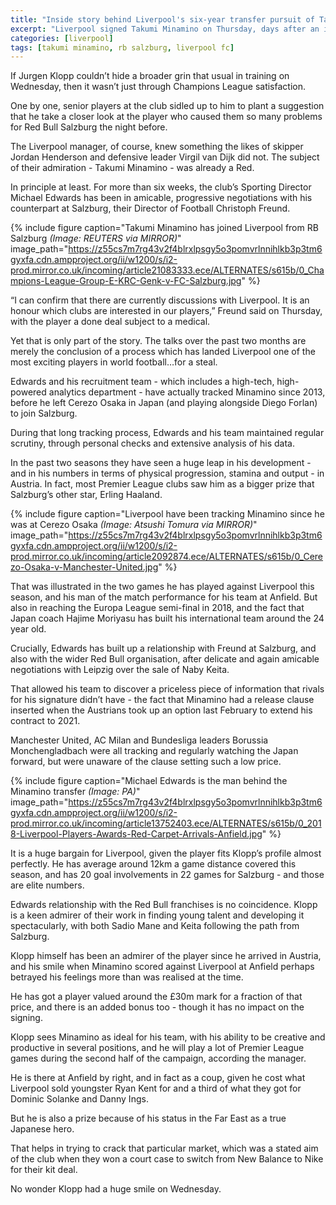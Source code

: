 ```yaml
---
title: "Inside story behind Liverpool's six-year transfer pursuit of Takumi Minamino"
excerpt: "Liverpool signed Takumi Minamino on Thursday, days after an impressive showing against them in the Champions League, but the transfer has been a long time coming"
categories: [liverpool]
tags: [takumi minamino, rb salzburg, liverpool fc]
---
```

If Jurgen Klopp couldn’t hide a broader grin that usual in training on Wednesday, then it wasn’t just through Champions League satisfaction.

One by one, senior players at the club sidled up to him to plant a suggestion that he take a closer look at the player who caused them so many problems for Red Bull Salzburg the night before.

The Liverpool manager, of course, knew something the likes of skipper Jordan Henderson and defensive leader Virgil van Dijk did not. The subject of their admiration - Takumi Minamino - was already a Red.

In principle at least. For more than six weeks, the club’s Sporting Director Michael Edwards has been in amicable, progressive negotiations with his counterpart at Salzburg, their Director of Football Christoph Freund.

{% include figure caption="Takumi Minamino has joined Liverpool from RB Salzburg _(Image: REUTERS via MIRROR)_" image_path="https://z55cs7m7rg43v2f4blrxlpsgy5o3pomvrlnnihlkb3p3tm6gyxfa.cdn.ampproject.org/ii/w1200/s/i2-prod.mirror.co.uk/incoming/article21083333.ece/ALTERNATES/s615b/0_Champions-League-Group-E-KRC-Genk-v-FC-Salzburg.jpg" %}

“I can confirm that there are currently discussions with Liverpool. It is an honour which clubs are interested in our players,” Freund said on Thursday, with the player a done deal subject to a medical.

Yet that is only part of the story. The talks over the past two months are merely the conclusion of a process which has landed Liverpool one of the most exciting players in world football…for a steal.

Edwards and his recruitment team - which includes a high-tech, high-powered analytics department - have actually tracked Minamino since 2013, before he left Cerezo Osaka in Japan (and playing alongside Diego Forlan) to join Salzburg.

During that long tracking process, Edwards and his team maintained regular scrutiny, through personal checks and extensive analysis of his data.

In the past two seasons they have seen a huge leap in his development - and in his numbers in terms of physical progression, stamina and output - in Austria. In fact, most Premier League clubs saw him as a bigger prize that Salzburg’s other star, Erling Haaland.

{% include figure caption="Liverpool have been tracking Minamino since he was at Cerezo Osaka _(Image: Atsushi Tomura via MIRROR)_" image_path="https://z55cs7m7rg43v2f4blrxlpsgy5o3pomvrlnnihlkb3p3tm6gyxfa.cdn.ampproject.org/ii/w1200/s/i2-prod.mirror.co.uk/incoming/article2092874.ece/ALTERNATES/s615b/0_Cerezo-Osaka-v-Manchester-United.jpg" %}

That was illustrated in the two games he has played against Liverpool this season, and his man of the match performance for his team at Anfield. But also in reaching the Europa League semi-final in 2018, and the fact that Japan coach Hajime Moriyasu has built his international team around the 24 year old.

Crucially, Edwards has built up a relationship with Freund at Salzburg, and also with the wider Red Bull organisation, after delicate and again amicable negotiations with Leipzig over the sale of Naby Keita.

That allowed his team to discover a priceless piece of information that rivals for his signature didn’t have - the fact that Minamino had a release clause inserted when the Austrians took up an option last February to extend his contract to 2021.

Manchester United, AC Milan and Bundesliga leaders Borussia Monchengladbach were all tracking and regularly watching the Japan forward, but were unaware of the clause setting such a low price.

{% include figure caption="Michael Edwards is the man behind the Minamino transfer _(Image: PA)_" image_path="https://z55cs7m7rg43v2f4blrxlpsgy5o3pomvrlnnihlkb3p3tm6gyxfa.cdn.ampproject.org/ii/w1200/s/i2-prod.mirror.co.uk/incoming/article13752403.ece/ALTERNATES/s615b/0_2018-Liverpool-Players-Awards-Red-Carpet-Arrivals-Anfield.jpg" %}

It is a huge bargain for Liverpool, given the player fits Klopp’s profile almost perfectly. He has average around 12km a game distance covered this season, and has 20 goal involvements in 22 games for Salzburg - and those are elite numbers.

Edwards relationship with the Red Bull franchises is no coincidence. Klopp is a keen admirer of their work in finding young talent and developing it spectacularly, with both Sadio Mane and Keita following the path from Salzburg.

Klopp himself has been an admirer of the player since he arrived in Austria, and his smile when Minamino scored against Liverpool at Anfield perhaps betrayed his feelings more than was realised at the time.

He has got a player valued around the £30m mark for a fraction of that price, and there is an added bonus too - though it has no impact on the signing.

Klopp sees Minamino as ideal for his team, with his ability to be creative and productive in several positions, and he will play a lot of Premier League games during the second half of the campaign, according the manager.

He is there at Anfield by right, and in fact as a coup, given he cost what Liverpool sold youngster Ryan Kent for and a third of what they got for Dominic Solanke and Danny Ings.

But he is also a prize because of his status in the Far East as a true Japanese hero.

That helps in trying to crack that particular market, which was a stated aim of the club when they won a court case to switch from New Balance to Nike for their kit deal.

No wonder Klopp had a huge smile on Wednesday.
